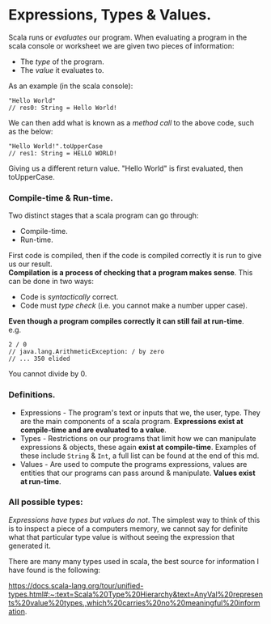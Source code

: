 # Expressions, Types & Values.

Scala runs or *evaluates* our program. When evaluating a program in the scala console or worksheet we are given two pieces of information:
* The *type* of the program.
* The *value* it evaluates to.

As an example (in the scala console):
```
"Hello World"
// res0: String = Hello World!
```

We can then add what is known as a *method call* to the above code, such as the below:
```
"Hello World!".toUpperCase
// res1: String = HELLO WORLD!
```

Giving us a different return value. "Hello World" is first evaluated, then toUpperCase.

### Compile-time & Run-time.

Two distinct stages that a scala program can go through:

* Compile-time.
* Run-time.

First code is compiled, then if the code is compiled correctly it is run to give us our result. \
**Compilation is a process of checking that a program makes sense**. This can be done in two ways:

* Code is *syntactically* correct.
* Code must *type check* (i.e. you cannot make a number upper case).

**Even though a program compiles correctly it can still fail at run-time**. \
e.g.
```
2 / 0
// java.lang.ArithmeticException: / by zero
// ... 350 elided
```
You cannot divide by 0.

### Definitions.

* Expressions - The program's text or inputs that we, the user, type. They are the main components of a scala program. **Expressions exist at compile-time and are evaluated to a value**.
* Types - Restrictions on our programs that limit how we can manipulate expressions & objects, these again **exist at compile-time**. Examples of these include `String` & `Int`, a full list can be found at the end of this md.
* Values - Are used to compute the programs expressions, values are entities that our programs can pass around & manipulate. **Values exist at run-time**.

### All possible types:

*Expressions have types but values do not*. The simplest way to think of this is to inspect a piece of a computers memory, we cannot say for definite what that particular type value is without seeing the expression that generated it.

There are many many types used in scala, the best source for information I have found is the following:

https://docs.scala-lang.org/tour/unified-types.html#:~:text=Scala%20Type%20Hierarchy&text=AnyVal%20represents%20value%20types.,which%20carries%20no%20meaningful%20information.